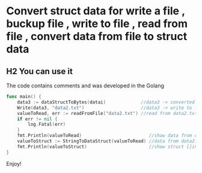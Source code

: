 # Convert struct data for write a file , buckup file , write to file , read from file , convert data from file to struct data

## H2 You can use it

The code contains comments and was developed in the Golang

```Go
func main() {
	data3 := dataStructToBytes(datai)             //data3 -> converted []byte
	Write(data3, "data2.txt")                     //data3 -> write to file data2.txt if not exist create data2.txt
	valueToRead, err := readFromFile("data2.txt") //read from data2.txt
	if err != nil {
		log.Fatal(err)
	}
	fmt.Println(valueToRead)                         //show data from data2.txt
	valueToStruct := StringToDataStruct(valueToRead) //data from data2.txt converted to struct []income
	fmt.Println(valueToStruct)                       //show struct []income after convert
}
```


Enjoy!

